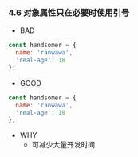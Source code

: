 ### 4.6 对象属性只在必要时使用引号

- BAD

```javascript
const handsomer = {
  name: 'ranwawa',
  'real-age': 18
};
```

- GOOD

```javascript
const handsomer = {
  name: 'ranwawa',
  'real-age': 18
};
```

- WHY
  - 可减少大量开发时间
